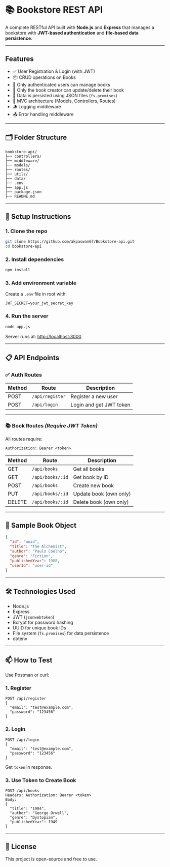 
# 📚 Bookstore REST API

A complete RESTful API built with **Node.js** and **Express** that manages a bookstore with **JWT-based authentication** and **file-based data persistence**.

---

## Features

- ✅ User Registration & Login (with JWT)
- 📦 CRUD operations on Books
- 🔐 Only authenticated users can manage books
- 🧠 Only the book creator can update/delete their book
- 📁 Data is persisted using JSON files (`fs.promises`)
- 🧪 MVC architecture (Models, Controllers, Routes)
- 🪵 Logging middleware
- 📤 Error handling middleware

---

## 🗂️ Folder Structure

```
bookstore-api/
├── controllers/
├── middleware/
├── models/
├── routes/
├── utils/
├── data/
├── .env
├── app.js
├── package.json
├── README.md
```

---

## 🔧 Setup Instructions

### 1. Clone the repo

```bash
git clone https://github.com/akpaswan67/Bookstore-api.git
cd bookstore-api
```

### 2. Install dependencies

```bash
npm install
```

### 3. Add environment variable

Create a `.env` file in root with:

```
JWT_SECRET=your_jwt_secret_key
```

### 4. Run the server

```bash
node app.js
```

Server runs at: [http://localhost:3000](http://localhost:3000)

---

## 📋 API Endpoints

### ✅ Auth Routes

| Method | Route        | Description               |
|--------|--------------|---------------------------|
| POST   | `/api/register` | Register a new user        |
| POST   | `/api/login`    | Login and get JWT token    |

---

### 📚 Book Routes *(Require JWT Token)*

All routes require:
```
Authorization: Bearer <token>
```

| Method | Route            | Description             |
|--------|------------------|-------------------------|
| GET    | `/api/books`     | Get all books           |
| GET    | `/api/books/:id` | Get book by ID          |
| POST   | `/api/books`     | Create new book         |
| PUT    | `/api/books/:id` | Update book (own only)  |
| DELETE | `/api/books/:id` | Delete book (own only)  |

---

## 🧪 Sample Book Object

```json
{
  "id": "uuid",
  "title": "The Alchemist",
  "author": "Paulo Coelho",
  "genre": "Fiction",
  "publishedYear": 1988,
  "userId": "user-id"
}
```

---

## 🛠️ Technologies Used

- Node.js
- Express
- JWT (`jsonwebtoken`)
- Bcrypt for password hashing
- UUID for unique book IDs
- File system (`fs.promises`) for data persistence
- dotenv

---

## 📫 How to Test

Use Postman or curl:

### 1. Register

```
POST /api/register
{
  "email": "test@example.com",
  "password": "123456"
}
```

### 2. Login

```
POST /api/login
{
  "email": "test@example.com",
  "password": "123456"
}
```

Get `token` in response.

### 3. Use Token to Create Book

```
POST /api/books
Headers: Authorization: Bearer <token>
Body:
{
  "title": "1984",
  "author": "George Orwell",
  "genre": "Dystopian",
  "publishedYear": 1949
}
```

---

## 📘 License

This project is open-source and free to use.
